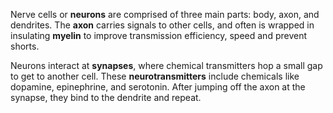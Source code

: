 Nerve cells or **neurons** are comprised of three main parts: body, axon, and dendrites. The **axon** carries signals to other cells, and often is wrapped in insulating **myelin** to improve transmission efficiency, speed and prevent shorts.

Neurons interact at **synapses**, where chemical transmitters hop a small gap to get to another cell. These **neurotransmitters** include chemicals like dopamine, epinephrine, and serotonin. After jumping off the axon at the synapse, they bind to the dendrite and repeat.